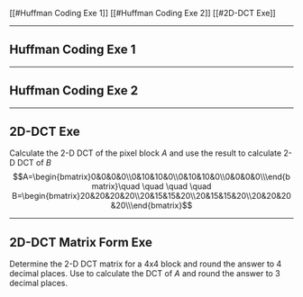 [[#Huffman Coding Exe 1]]
[[#Huffman Coding Exe 2]]
[[#2D-DCT Exe]]

---
## Huffman Coding Exe 1



---
## Huffman Coding Exe 2



---
## 2D-DCT Exe

Calculate the 2-D DCT of the pixel block $A$ and use the result to calculate 2-D DCT of $B$
$$A=\begin{bmatrix}0&0&0&0\\0&10&10&0\\0&10&10&0\\0&0&0&0\\\end{bmatrix}\quad \quad \quad  \quad B=\begin{bmatrix}20&20&20&20\\20&15&15&20\\20&15&15&20\\20&20&20&20\\\end{bmatrix}$$

---
## 2D-DCT Matrix Form Exe

Determine the 2-D DCT matrix for a 4x4 block and round the answer to 4 decimal places. Use to calculate the DCT of $A$ and round the answer to 3 decimal places.


